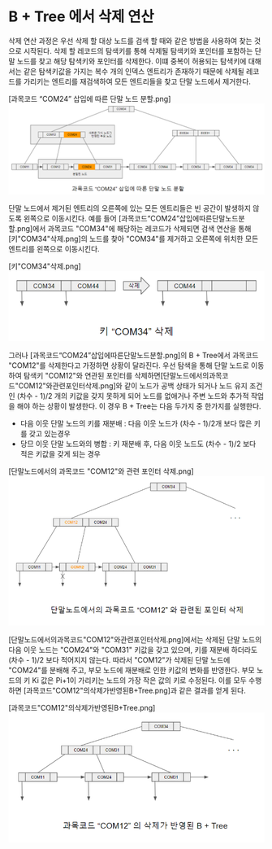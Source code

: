 # B + Tree 에서 삭제 연산

삭제 연산 과정은 우선 삭제 할 대상 노드를 검색 할 때와 같은 방법을 사용하여 찾는 것으로 시작된다. 삭제 할 레코드의 탐색키를 통해 삭제될 탐색키와 포인터를 포함하는 단말 노드를 찾고 해당 탐색키와 포인터를 삭제한다. 이떄 중복이 허용되는 탐색키에 대해서는 같은 탐색키값을 가지는 복수 개의 인덱스 엔트리가 존재하기 때문에 삭제될 레코드를 가리키는 엔트리를 재검색하여 모든 엔트리들을 찾고 단말 노드에서 제거한다.


[과목코드 “COM24” 삽입에 따른 단말 노드 분할.png]
![과목코드 “COM24” 삽입에 따른 단말 노드 분할](image/과목코드COM24삽입에따른단말노드분할.png)

단말 노드에서 제거된 엔트리의 오른쪽에 있는 모든 엔트리들은 빈 공간이 발생하지 않도록 왼쪽으로 이동시킨다. 예를 들어 [과목코드“COM24”삽입에따른단말노드분할.png]에서 과목코드 "COM34"에 해당하는 레코드가 삭제되면 검색 연산을 통해 [키"COM34"삭제.png]의 노드를 찾아 "COM34"를 제거하고 오른쪽에 위치한 모든 엔트리를 왼쪽으로 이동시킨다.

[키"COM34"삭제.png]
![키"COM34"삭제.png](image/키COM34삭제.png)


그러나 [과목코드“COM24”삽입에따른단말노드분할.png]의 B + Tree에서 과목코드 "COM12"를 삭제한다고 가정하면 상황이 달라진다. 우선 탐색을 통해 단말 노드로 이동하여 탐색키 "COM12"와 연관된 포인터를 삭제하면[단말노드에서의과목코드"COM12"와관련포인터삭제.png]와 같이 노드가 공백 상태가 되거나 노드 유지 조건인 (차수 - 1)/2 개의 키값을 갖지 못하게 되어 노드를 없애거나 주변 노드와 추가적 작업을 해야 하는 상황이 발생한다. 이 경우 B + Tree는 다음 두가지 중 한가지를 실행한다.

- 다음 이웃 단말 노드의 키를 재분배 : 다음 이웃 노드가 (차수 - 1)/2개 보다 많은 키를 갖고 있는경우
- 당므 이웃 단말 노드와의 병합 : 키 재분배 후, 다음 이웃 노드도 (차수 - 1)/2 보다 적은 키값을 갖게 되는 경우


[단말노드에서의 과목코드 "COM12"와 관련 포인터 삭제.png]
![단말노드에서의과목코드"COM12"와관련포인터삭제.png](image/단말노드에서의과목코드COM12와관련포인터삭제.png)

[단말노드에서의과목코드"COM12"와관련포인터삭제.png]에서는 삭제된 단말 노드의 다음 이웃 노드는 "COM24"와 "COM31" 키값을 갖고 있으며, 키를 재분배 하더라도 (차수 - 1)/2 보다 적어지지 않는다. 따라서 "COM12"가 삭제된 단말 노드에 "COM24"를 분배해 주고, 부모 노드에 재분배로 인한 키값의 변화를 반영한다. 부모 노드의 키 Ki 값은 Pi+1이 가리키는 노드의 가장 작은 값의 키로 수정된다. 이를 모두 수행하면 [과목코드"COM12"의삭제가반영된B+Tree.png]과 같은 결과를 얻게 된다.

[과목코드"COM12"의삭제가반영된B+Tree.png]
![과목코드"COM12"의삭제가반영된B+Tree.png](image/과목코드COM12의삭제가반영된BTree.png)